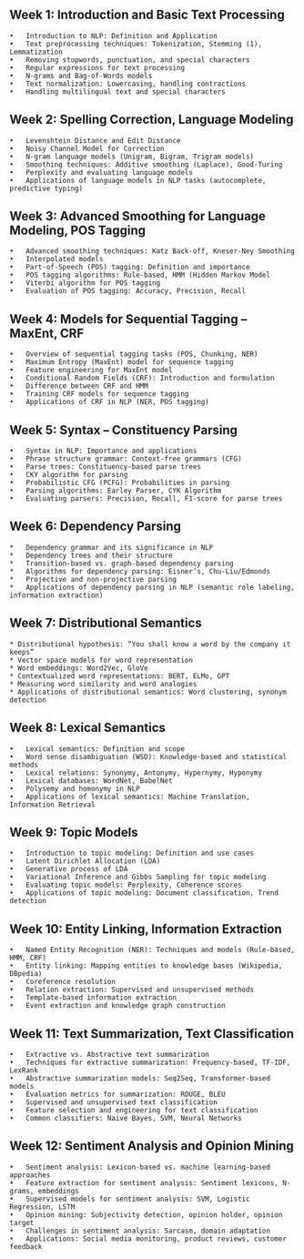 ## Week 1: Introduction and Basic Text Processing
    •	Introduction to NLP: Definition and Application
	•	Text preprocessing techniques: Tokenization, Stemming (1), Lemmatization
	•	Removing stopwords, punctuation, and special characters
	•	Regular expressions for text processing
	•	N-grams and Bag-of-Words models
	•	Text normalization: Lowercasing, handling contractions
	•	Handling multilingual text and special characters

## Week 2: Spelling Correction, Language Modeling
    •	Levenshtein Distance and Edit Distance
    •	Noisy Channel Model for Correction
    •	N-gram language models (Unigram, Bigram, Trigram models)
    •	Smoothing techniques: Additive smoothing (Laplace), Good-Turing
    •	Perplexity and evaluating language models
    •	Applications of language models in NLP tasks (autocomplete, predictive typing)

## Week 3: Advanced Smoothing for Language Modeling, POS Tagging

    •	Advanced smoothing techniques: Katz Back-off, Kneser-Ney Smoothing
    •	Interpolated models
    •	Part-of-Speech (POS) tagging: Definition and importance
    •	POS tagging algorithms: Rule-based, HMM (Hidden Markov Model
    •	Viterbi algorithm for POS tagging
    •	Evaluation of POS tagging: Accuracy, Precision, Recall


## Week 4: Models for Sequential Tagging – MaxEnt, CRF
    •	Overview of sequential tagging tasks (POS, Chunking, NER)
    •	Maximum Entropy (MaxEnt) model for sequence tagging
    •	Feature engineering for MaxEnt model
    •	Conditional Random Fields (CRF): Introduction and formulation
    •	Difference between CRF and HMM
    •	Training CRF models for sequence tagging
    •	Applications of CRF in NLP (NER, POS tagging)


## Week 5: Syntax – Constituency Parsing
	•	Syntax in NLP: Importance and applications
	•	Phrase structure grammar: Context-free grammars (CFG)
	•	Parse trees: Constituency-based parse trees
	•	CKY algorithm for parsing
	•	Probabilistic CFG (PCFG): Probabilities in parsing
	•	Parsing algorithms: Earley Parser, CYK Algorithm
	•	Evaluating parsers: Precision, Recall, F1-score for parse trees


## Week 6: Dependency Parsing
	* 	Dependency grammar and its significance in NLP
	* 	Dependency trees and their structure
	* 	Transition-based vs. graph-based dependency parsing
	* 	Algorithms for dependency parsing: Eisner’s, Chu-Liu/Edmonds
	* 	Projective and non-projective parsing
	* 	Applications of dependency parsing in NLP (semantic role labeling, information extraction)	


## Week 7: Distributional Semantics	

	* Distributional hypothesis: “You shall know a word by the company it keeps”	
	* Vector space models for word representation
	* Word embeddings: Word2Vec, GloVe
	* Contextualized word representations: BERT, ELMo, GPT
	* Measuring word similarity and word analogies
	* Applications of distributional semantics: Word clustering, synonym detection

## Week 8: Lexical Semantics

	•	Lexical semantics: Definition and scope
	•	Word sense disambiguation (WSD): Knowledge-based and statistical methods
	•	Lexical relations: Synonymy, Antonymy, Hypernymy, Hyponymy
	•	Lexical databases: WordNet, BabelNet
	•	Polysemy and homonymy in NLP
	•	Applications of lexical semantics: Machine Translation, Information Retrieval


## Week 9: Topic Models

	•	Introduction to topic modeling: Definition and use cases
	•	Latent Dirichlet Allocation (LDA)
	•	Generative process of LDA
	•	Variational Inference and Gibbs Sampling for topic modeling
	•	Evaluating topic models: Perplexity, Coherence scores
	•	Applications of topic modeling: Document classification, Trend detection


## Week 10: Entity Linking, Information Extraction

	•	Named Entity Recognition (NER): Techniques and models (Rule-based, HMM, CRF)
	•	Entity linking: Mapping entities to knowledge bases (Wikipedia, DBpedia)
	•	Coreference resolution
	•	Relation extraction: Supervised and unsupervised methods
	•	Template-based information extraction
	•	Event extraction and knowledge graph construction


## Week 11: Text Summarization, Text Classification

	•	Extractive vs. Abstractive text summarization
	•	Techniques for extractive summarization: Frequency-based, TF-IDF, LexRank
	•	Abstractive summarization models: Seq2Seq, Transformer-based models
	•	Evaluation metrics for summarization: ROUGE, BLEU
	•	Supervised and unsupervised text classification
	•	Feature selection and engineering for text classification
	•	Common classifiers: Naive Bayes, SVM, Neural Networks


## Week 12: Sentiment Analysis and Opinion Mining

	•	Sentiment analysis: Lexicon-based vs. machine learning-based approaches
	•	Feature extraction for sentiment analysis: Sentiment lexicons, N-grams, embeddings
	•	Supervised models for sentiment analysis: SVM, Logistic Regression, LSTM
	•	Opinion mining: Subjectivity detection, opinion holder, opinion target
	•	Challenges in sentiment analysis: Sarcasm, domain adaptation
	•	Applications: Social media monitoring, product reviews, customer feedback

